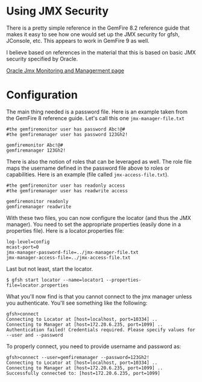 # Using JMX Security
There is a pretty simple reference in the GemFire 8.2 reference guide that makes it easy to see how one would set up the JMX security for gfsh, JConsole, etc. This appears to work in GemFire 9 as well.

I believe based on references in the material that this is based on basic JMX security specified by Oracle.

[Oracle Jmx Monitoring and Managerment page](http://docs.oracle.com/javase/7/docs/technotes/guides/management/agent.html)

# Configuration
The main thing needed is a password file. Here is an example taken from the GemFire 8 reference guide. Let's call this one ```jmx-manager-file.txt```

```
#the gemfiremonitor user has password Abc!@#
#the gemfiremanager user has password 123Gh2!

gemfiremonitor Abc!@#
gemfiremanager 123Gh2!
```

There is also the notion of roles that can be leveraged as well. The role file maps the username defined in the password file above to roles or capabilities. Here is an example (file called ```jmx-access-file.txt```).

```
#the gemfiremonitor user has readonly access
#the gemfiremanager user has readwrite access

gemfiremonitor readonly
gemfiremanager readwrite
```

With these two files, you can now configure the locator (and thus the JMX manager). You need to set the appropriate properties (easily done in a properties file). Here is a locator.properties file:

```
log-level=config
mcast-port=0
jmx-manager-password-file=../jmx-manager-file.txt
jmx-manager-access-file=../jmx-access-file.txt
```

Last but not least, start the locator.

```
$ gfsh start locator --name=locator1 --properties-file=locator.properties
```

What you'll now find is that you cannot connect to the jmx manager unless you authenticate. You'll see something like the following:

```
gfsh>connect
Connecting to Locator at [host=localhost, port=10334] ..
Connecting to Manager at [host=172.20.6.235, port=1099] ..
Authentication failed! Credentials required. Please specify values for --user and --password
```

To properly connect, you need to provide username and password as:

```
gfsh>connect --user=gemfiremanager --password=123Gh2!
Connecting to Locator at [host=localhost, port=10334] ..
Connecting to Manager at [host=172.20.6.235, port=1099] ..
Successfully connected to: [host=172.20.6.235, port=1099]
```
